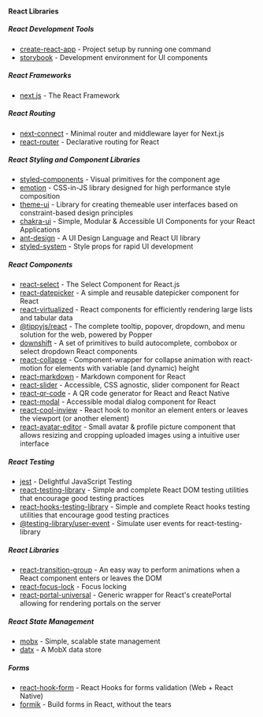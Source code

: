 #### React Libraries

##### React Development Tools
 - [create-react-app](https://github.com/facebook/create-react-app) - Project setup by running one command
 - [storybook](https://github.com/storybookjs/storybook) - Development environment for UI components

##### React Frameworks
- [next.js](https://github.com/vercel/next.js) - The React Framework

##### React Routing
- [next-connect](https://github.com/hoangvvo/next-connect) - Minimal router and middleware layer for Next.js
- [react-router](https://github.com/ReactTraining/react-router) - Declarative routing for React

##### React Styling and Component Libraries
- [styled-components](https://github.com/styled-components/styled-components) - Visual primitives for the component age
- [emotion](https://github.com/emotion-js/emotion) - CSS-in-JS library designed for high performance style composition
- [theme-ui](https://github.com/system-ui/theme-ui) - Library for creating themeable user interfaces based on constraint-based design principles
- [chakra-ui](https://github.com/chakra-ui/chakra-ui/) - Simple, Modular & Accessible UI Components for your React Applications
- [ant-design](https://github.com/ant-design/ant-design) - A UI Design Language and React UI library
- [styled-system](https://github.com/styled-system/styled-system) - Style props for rapid UI development

##### React Components
- [react-select](https://github.com/JedWatson/react-select) - The Select Component for React.js
- [react-datepicker](https://github.com/Hacker0x01/react-datepicker/) - A simple and reusable datepicker component for React
- [react-virtualized](https://github.com/bvaughn/react-virtualized) - React components for efficiently rendering large lists and tabular data
- [@tippyjs/react](https://github.com/atomiks/tippyjs-react) - The complete tooltip, popover, dropdown, and menu solution for the web, powered by Popper
- [downshift](https://github.com/downshift-js/downshift) - A set of primitives to build autocomplete, combobox or select dropdown React components
- [react-collapse](https://github.com/nkbt/react-collapse) - Component-wrapper for collapse animation with react-motion for elements with variable (and dynamic) height
- [react-markdown](https://github.com/remarkjs/react-markdown) - Markdown component for React
- [react-slider](https://github.com/zillow/react-slider) - Accessible, CSS agnostic, slider component for React
- [react-qr-code](https://github.com/rosskhanas/react-qr-code) - A QR code generator for React and React Native
- [react-modal](https://github.com/reactjs/react-modal) - Accessible modal dialog component for React
- [react-cool-inview](https://github.com/wellyshen/react-cool-inview) - React hook to monitor an element enters or leaves the viewport (or another element)
- [react-avatar-editor](https://github.com/mosch/react-avatar-editor) - Small avatar & profile picture component that allows resizing and cropping uploaded images using a intuitive user interface

##### React Testing
- [jest](https://github.com/facebook/jest) - Delightful JavaScript Testing
- [react-testing-library](https://github.com/testing-library/react-testing-library) - Simple and complete React DOM testing utilities that encourage good testing practices
- [react-hooks-testing-library](https://github.com/testing-library/react-hooks-testing-library) - Simple and complete React hooks testing utilities that encourage good testing practices
- [@testing-library/user-event](https://github.com/testing-library/user-event) - Simulate user events for react-testing-library

##### React Libraries
- [react-transition-group](https://github.com/reactjs/react-transition-group) - An easy way to perform animations when a React component enters or leaves the DOM
- [react-focus-lock](https://github.com/theKashey/react-focus-lock) - Focus locking
- [react-portal-universal](https://github.com/jesstelford/react-portal-universal) - Generic wrapper for React's createPortal allowing for rendering portals on the server

##### React State Management
- [mobx](https://github.com/mobxjs/mobx) - Simple, scalable state management
- [datx](https://github.com/infinum/datx) - A MobX data store

##### Forms
- [react-hook-form](https://github.com/react-hook-form/react-hook-form) - React Hooks for forms validation (Web + React Native)
- [formik](https://github.com/formium/formik) - Build forms in React, without the tears

